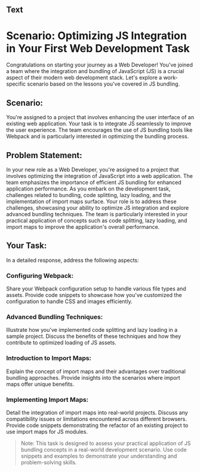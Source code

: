 ## Text

# Scenario: Optimizing JS Integration in Your First Web Development Task

Congratulations on starting your journey as a Web Developer! You've joined a team where the integration and bundling of JavaScript (JS) is a crucial aspect of their modern web development stack. Let's explore a work-specific scenario based on the lessons you've covered in JS bundling.

## Scenario:
You're assigned to a project that involves enhancing the user interface of an existing web application. Your task is to integrate JS seamlessly to improve the user experience. The team encourages the use of JS bundling tools like Webpack and is particularly interested in optimizing the bundling process.

## Problem Statement:
In your new role as a Web Developer, you're assigned to a project that involves optimizing the integration of JavaScript into a web application. The team emphasizes the importance of efficient JS bundling for enhanced application performance. As you embark on the development task, challenges related to bundling, code splitting, lazy loading, and the implementation of import maps surface. Your role is to address these challenges, showcasing your ability to optimize JS integration and explore advanced bundling techniques. The team is particularly interested in your practical application of concepts such as code splitting, lazy loading, and import maps to improve the application's overall performance.

## Your Task:
In a detailed response, address the following aspects:

### Configuring Webpack:

Share your Webpack configuration setup to handle various file types and assets. Provide code snippets to showcase how you've customized the configuration to handle CSS and images efficiently.

### Advanced Bundling Techniques:

Illustrate how you've implemented code splitting and lazy loading in a sample project. Discuss the benefits of these techniques and how they contribute to optimized loading of JS assets.

### Introduction to Import Maps:

Explain the concept of import maps and their advantages over traditional bundling approaches. Provide insights into the scenarios where import maps offer unique benefits.

### Implementing Import Maps:

Detail the integration of import maps into real-world projects. Discuss any compatibility issues or limitations encountered across different browsers. Provide code snippets demonstrating the refactor of an existing project to use import maps for JS modules.

> Note: This task is designed to assess your practical application of JS bundling concepts in a real-world development scenario. Use code snippets and examples to demonstrate your understanding and problem-solving skills.